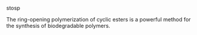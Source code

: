 stosp

The ring-opening polymerization of cyclic esters is a powerful method for the synthesis of biodegradable polymers.
